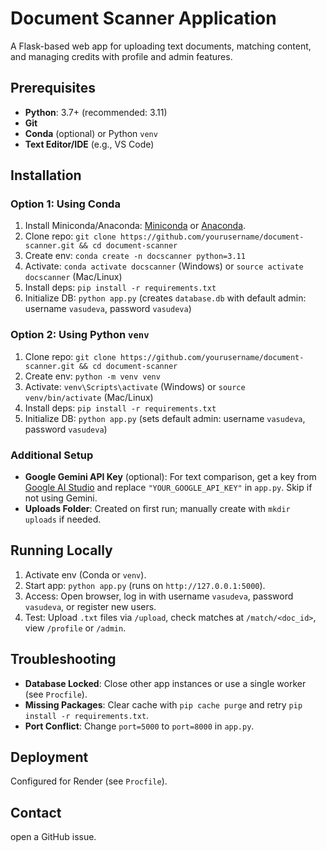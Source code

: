 # Document Scanner Application

A Flask-based web app for uploading text documents, matching content, and managing credits with profile and admin features.

## Prerequisites

- **Python**: 3.7+ (recommended: 3.11)
- **Git**
- **Conda** (optional) or Python `venv`
- **Text Editor/IDE** (e.g., VS Code)

## Installation

### Option 1: Using Conda
1. Install Miniconda/Anaconda: [Miniconda](https://docs.conda.io/en/latest/miniconda.html) or [Anaconda](https://www.anaconda.com/products/distribution).
2. Clone repo: `git clone https://github.com/yourusername/document-scanner.git && cd document-scanner`
3. Create env: `conda create -n docscanner python=3.11`
4. Activate: `conda activate docscanner` (Windows) or `source activate docscanner` (Mac/Linux)
5. Install deps: `pip install -r requirements.txt`
6. Initialize DB: `python app.py` (creates `database.db` with default admin: username `vasudeva`, password `vasudeva`)

### Option 2: Using Python `venv`
1. Clone repo: `git clone https://github.com/yourusername/document-scanner.git && cd document-scanner`
2. Create env: `python -m venv venv`
3. Activate: `venv\Scripts\activate` (Windows) or `source venv/bin/activate` (Mac/Linux)
4. Install deps: `pip install -r requirements.txt`
5. Initialize DB: `python app.py` (sets default admin: username `vasudeva`, password `vasudeva`)

### Additional Setup
- **Google Gemini API Key** (optional): For text comparison, get a key from [Google AI Studio](https://makersuite.google.com/) and replace `"YOUR_GOOGLE_API_KEY"` in `app.py`. Skip if not using Gemini.
- **Uploads Folder**: Created on first run; manually create with `mkdir uploads` if needed.

## Running Locally
1. Activate env (Conda or `venv`).
2. Start app: `python app.py` (runs on `http://127.0.0.1:5000`).
3. Access: Open browser, log in with username `vasudeva`, password `vasudeva`, or register new users.
4. Test: Upload `.txt` files via `/upload`, check matches at `/match/<doc_id>`, view `/profile` or `/admin`.

## Troubleshooting
- **Database Locked**: Close other app instances or use a single worker (see `Procfile`).
- **Missing Packages**: Clear cache with `pip cache purge` and retry `pip install -r requirements.txt`.
- **Port Conflict**: Change `port=5000` to `port=8000` in `app.py`.

## Deployment
Configured for Render (see `Procfile`).

## Contact
open a GitHub issue.
